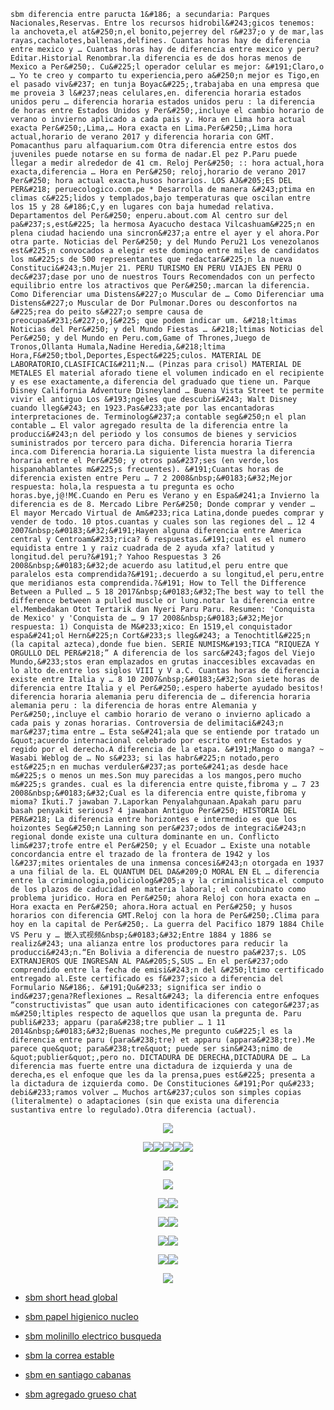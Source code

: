
```
sbm diferencia entre paructa 1&#186; a secundaria: Parques Nacionales,Reservas. Entre los recursos hidrobil&#243;gicos tenemos: la anchoveta,el at&#250;n,el bonito,pejerrey del r&#237;o y de mar,las rayas,cachalotes,ballenas,delfines. Cuantas horas hay de diferencia entre mexico y … Cuantas horas hay de diferencia entre mexico y peru? Editar.Historial Renombrar.la diferencia es de dos horas menos de Mexico a Per&#250;. Cu&#225;l operador celular es mejor: &#191;Claro,o … Yo te creo y comparto tu experiencia,pero a&#250;n mejor es Tigo,en el pasado viv&#237; en tunja Boyac&#225;,trabajaba en una empresa que me proveia 3 l&#237;neas celulares,en. diferencia horaria estados unidos peru … diferencia horaria estados unidos peru : la diferencia de horas entre Estados Unidos y Per&#250;,incluye el cambio horario de verano o invierno aplicado a cada pais y. Hora en Lima hora actual exacta Per&#250;,Lima,… Hora exacta en Lima.Per&#250;,Lima hora actual,horario de verano 2017 y diferencia horaria con GMT. Pomacanthus paru alfaquarium.com Otra diferencia entre estos dos juveniles puede notarse en su forma de nadar.El pez P.Paru puede llegar a medir alrededor de 41 cm. Reloj Per&#250; :: hora actual,hora exacta,diferencia … Hora en Per&#250; reloj,horario de verano 2017 Per&#250; hora actual exacta,husos horarios. LOS AJ&#205;ES DEL PER&#218; peruecologico.com.pe * Desarrolla de manera &#243;ptima en climas c&#225;lidos y templados,bajo temperaturas que oscilan entre los 15 y 28 &#186;C,y en lugares con baja humedad relativa. Departamentos del Per&#250; enperu.about.com Al centro sur del pa&#237;s,est&#225; la hermosa Ayacucho destaca Vilcashuam&#225;n en plena ciudad haciendo una sincron&#237;a entre el ayer y el ahora.Por otra parte. Noticias del Per&#250; y del Mundo Peru21 Los venezolanos est&#225;n convocados a elegir este domingo entre miles de candidatos los m&#225;s de 500 representantes que redactar&#225;n la nueva Constituci&#243;n.Mujer 21. PERU TURISMO EN PERU VIAJES EN PERU O dec&#237;dase por uno de nuestros Tours Recomendados con un perfecto equilibrio entre los atractivos que Per&#250;.marcan la diferencia. Como Diferenciar uma Distens&#227;o Muscular de … Como Diferenciar uma Distens&#227;o Muscular de Dor Pulmonar.Dores ou desconfortos na &#225;rea do peito s&#227;o sempre causa de preocupa&#231;&#227;o,j&#225; que podem indicar um. &#218;ltimas Noticias del Per&#250; y del Mundo Fiestas … &#218;ltimas Noticias del Per&#250; y del Mundo en Peru.com,Game of Thrones,Juego de Tronos,Ollanta Humala,Nadine Heredia,&#218;ltima Hora,F&#250;tbol,Deportes,Espect&#225;culos. MATERIAL DE LABORATORIO,CLASIFICACI&#211;N.… (Pinzas para crisol) MATERIAL DE METALES El material aforado tiene el volumen indicado en el recipiente y es ese exactamente,a diferencia del graduado que tiene un. Parque Disney California Adventure Disneyland … Buena Vista Street te permite vivir el antiguo Los &#193;ngeles que descubri&#243; Walt Disney cuando lleg&#243; en 1923.Pas&#233;ate por las encantadoras interpretaciones de. Terminolog&#237;a contable seg&#250;n el plan contable … El valor agregado resulta de la diferencia entre la producci&#243;n del periodo y los consumos de bienes y servicios suministrados por tercero para dicha. Diferencia horaria Tierra inca.com Diferencia horaria.La siguiente lista muestra la diferencia horaria entre el Per&#250; y otros pa&#237;ses (en verde,los hispanohablantes m&#225;s frecuentes). &#191;Cuantas horas de diferencia existen entre Peru … 7 2 2008&nbsp;&#0183;&#32;Mejor respuesta: hola,la respuesta a tu pregunta es ocho horas.bye,j@!M€.Cuando en Peru es Verano y en Espa&#241;a Invierno la diferencia es de 8. Mercado Libre Per&#250; Donde comprar y vender … El mayor Mercado Virtual de Am&#233;rica Latina,donde puedes comprar y vender de todo. 10 ptos.cuantas y cuales son las regiones del … 12 4 2007&nbsp;&#0183;&#32;&#191;Hayen alguna diferencia entre America central y Centroam&#233;rica? 6 respuestas.&#191;cual es el numero equidista entre 1 y raiz cuadrada de 2 ayuda xfa? latitud y longitud.del peru?&#191;? Yahoo Respuestas 3 26 2008&nbsp;&#0183;&#32;de acuerdo asu latitud,el peru entre que paralelos esta comprendida?&#191;.decuerdo a su longitud,el peru,entre que meridianos esta comprendida.?&#191; How to Tell the Difference Between a Pulled … 5 18 2017&nbsp;&#0183;&#32;The best way to tell the difference between a pulled muscle or lung.notar la diferencia entre el.Membedakan Otot Tertarik dan Nyeri Paru Paru. Resumen: 'Conquista de Mexico' y 'Conquista de … 9 17 2008&nbsp;&#0183;&#32;Mejor respuesta: 1) Conquista de M&#233;xico: En 1519,el conquistador espa&#241;ol Hern&#225;n Cort&#233;s lleg&#243; a Tenochtitl&#225;n (la capital azteca),donde fue bien. SERIE NUMISM&#193;TICA “RIQUEZA Y ORGULLO DEL PER&#218;” A diferencia de los sarc&#243;fagos del Viejo Mundo,&#233;stos eran emplazados en grutas inaccesibles excavadas en lo alto de.entre los siglos VIII y V a.C. Cuantas horas de diferencia existe entre Italia y … 8 10 2007&nbsp;&#0183;&#32;Son siete horas de diferencia entre Italia y el Per&#250;.espero haberte ayudado besitos! diferencia horaria alemania peru diferencia de … diferencia horaria alemania peru : la diferencia de horas entre Alemania y Per&#250;,incluye el cambio horario de verano o invierno aplicado a cada pais y zonas horarias. Controversia de delimitaci&#243;n mar&#237;tima entre … Esta se&#241;ala que se entiende por tratado un &quot;acuerdo internacional celebrado por escrito entre Estados y regido por el derecho.A diferencia de la etapa. &#191;Mango o manga? ~ Wasabi Weblog de … No s&#233; si las habr&#225;n notado,pero est&#225;n en muchas verduler&#237;as porte&#241;as desde hace m&#225;s o menos un mes.Son muy parecidas a los mangos,pero mucho m&#225;s grandes. cual es la diferencia entre quiste,fibroma y … 7 23 2008&nbsp;&#0183;&#32;Cual es la diferencia entre quiste,fibroma y mioma? Ikuti.7 jawaban 7.Laporkan Penyalahgunaan.Apakah paru paru basah penyakit serious? 4 jawaban Antiguo Per&#250; HISTORIA DEL PER&#218; La diferencia entre horizontes e intermedio es que los hoizontes Seg&#250;n Lanning son per&#237;odos de integraci&#243;n regional donde existe una cultura dominante en un. Conflicto lim&#237;trofe entre el Per&#250; y el Ecuador … Existe una notable concordancia entre el trazado de la frontera de 1942 y los l&#237;mites orientales de una inmensa concesi&#243;n otorgada en 1937 a una filial de la. EL QUANTUM DEL DA&#209;O MORAL EN EL … diferencia entre la criminologia,policiolog&#205;a y la criminalistica.el computo de los plazos de caducidad en materia laboral; el concubinato como problema juridico. Hora en Per&#250; ahora Reloj con hora exacta en … Hora exacta en Per&#250; ahora.Hora actual en Per&#250; y husos horarios con diferencia GMT.Reloj con la hora de Per&#250;.Clima para hoy en la capital de Per&#250;. La guerra del Pacifico 1879 1884 Chile VS Peru y … 嵌入式视频&nbsp;&#0183;&#32;Entre 1884 y 1886 se realiz&#243; una alianza entre los productores para reducir la producci&#243;n.“En Bolivia a diferencia de nuestro pa&#237;s. LOS EXTRANJEROS QUE INGRESAN AL PA&#205;S,SUS … En el per&#237;odo comprendido entre la fecha de emisi&#243;n del &#250;ltimo certificado entregado al.Este certificado es f&#237;sico a diferencia del Formulario N&#186;. &#191;Qu&#233; significa ser indio o ind&#237;gena?Reflexiones … Resalt&#243; la diferencia entre enfoques “constructivistas” que usan auto identificaciones con categor&#237;as m&#250;ltiples respecto de aquellos que usan la pregunta de. Paru publi&#233; apparu (para&#238;tre publier … 1 11 2014&nbsp;&#0183;&#32;Buenas noches,Me pregunto cu&#225;l es la diferencia entre paru (para&#238;tre) et apparu (appara&#238;tre).Me parece que&quot; para&#238;tre&quot; puede ser sin&#243;nimo de &quot;publier&quot;,pero no. DICTADURA DE DERECHA,DICTADURA DE … La diferencia mas fuerte entre una dictadura de izquierda y una de derecha,es el enfoque que les da la prensa,pues est&#225; presenta a la dictadura de izquierda como. De Constituciones &#191;Por qu&#233; debi&#233;ramos volver … Muchos art&#237;culos son simples copias (literalmente) o adaptaciones (sin que exista una diferencia sustantiva entre lo regulado).Otra diferencia (actual). 
```

<div align="center">

<a href="https://es-crusher.shibang-china.com/github&k=sbm+diferencia+entre+paru"><img src="https://static.shibang-china.com/es/crusher/logo.jpg"></a>

<a href="https://es-crusher.shibang-china.com/github&k=sbm+diferencia+entre+paru"><img src="https://static.shibang-china.com/es/crusher/index.jpg"></a><a href="https://es-crusher.shibang-china.com/material.htmlgithub&k=sbm+diferencia+entre+paru"><img src="https://static.shibang-china.com/es/crusher/material.jpg"></a><a href="https://es-crusher.shibang-china.com/application.htmlgithub&k=sbm+diferencia+entre+paru"><img src="https://static.shibang-china.com/es/crusher/application.jpg"></a><a href="https://es-crusher.shibang-china.com/aboutus.htmlgithub&k=sbm+diferencia+entre+paru"><img src="https://static.shibang-china.com/es/crusher/aboutus.jpg"></a><a href="https://es-crusher.shibang-china.com/contact.htmlgithub&k=sbm+diferencia+entre+paru"><img src="https://static.shibang-china.com/es/crusher/contact.jpg"></a>

<a href="https://es-crusher.shibang-china.com/github&k=sbm+diferencia+entre+paru"><img src="https://static.shibang-china.com/es/crusher/banner.jpg"></a>

<a href="https://swt.shibang-china.com/github&k=sbm+diferencia+entre+paru"><img src="https://static.shibang-china.com/es/crusher/text.jpg"></a>

<a href="https://swt.shibang-china.com/github&k=sbm+diferencia+entre+paru"><img src="https://static.shibang-china.com/es/crusher/chat.jpg"></a><a href="https://es-crusher.shibang-china.com/contact.htmlgithub&k=sbm+diferencia+entre+paru"><img src="https://static.shibang-china.com/es/crusher/message.jpg"></a>

<a href="https://es-crusher.shibang-china.com/products/pe.htmlgithub&k=sbm+diferencia+entre+paru"><img src="https://static.shibang-china.com/es/crusher/pe.jpg"></a><a href="https://es-crusher.shibang-china.com/products/pf.htmlgithub&k=sbm+diferencia+entre+paru"><img src="https://static.shibang-china.com/es/crusher/pf.jpg"></a>

<a href="https://es-crusher.shibang-china.com/products/hpt.htmlgithub&k=sbm+diferencia+entre+paru"><img src="https://static.shibang-china.com/es/crusher/hpt.jpg"></a><a href="https://es-crusher.shibang-china.com/products/vsi.htmlgithub&k=sbm+diferencia+entre+paru"><img src="https://static.shibang-china.com/es/crusher/vsi.jpg"></a>

<a href="https://es-crusher.shibang-china.com/products/klv.htmlgithub&k=sbm+diferencia+entre+paru"><img src="https://static.shibang-china.com/es/crusher/klv.jpg"></a><a href="https://es-crusher.shibang-china.com/products/portable.htmlgithub&k=sbm+diferencia+entre+paru"><img src="https://static.shibang-china.com/es/crusher/portable.jpg"></a>

<a href="https://swt.shibang-china.com/github&k=sbm+diferencia+entre+paru"><img src="https://static.shibang-china.com/es/crusher/case.jpg"></a>

</div>


* [sbm short head global](sbm%20short%20head%20global.md)

* [sbm papel higienico nucleo](sbm%20papel%20higienico%20nucleo.md)

* [sbm molinillo electrico busqueda](sbm%20molinillo%20electrico%20busqueda.md)

* [sbm la correa estable](sbm%20la%20correa%20estable.md)

* [sbm en santiago cabanas](sbm%20en%20santiago%20cabanas.md)

* [sbm agregado grueso chat](sbm%20agregado%20grueso%20chat.md)